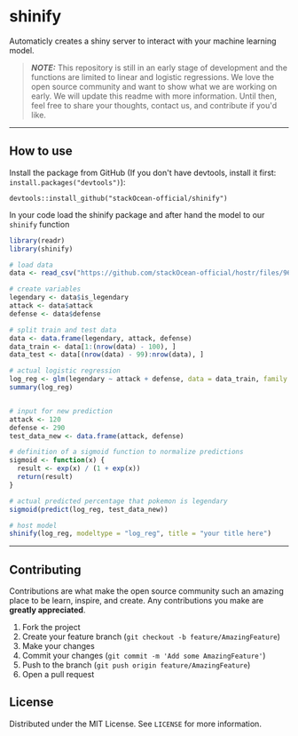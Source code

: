 # shinify

Automaticly creates a shiny server to interact with your machine learning model.

> **_NOTE:_** This repository is still in an early stage of development and the functions are limited to linear and logistic regressions. We love the open source community and want to show what we are working on early. We will update this readme with more information. Until then, feel free to share your thoughts, contact us, and contribute if you'd like.

---

## How to use

Install the package from GitHub (If you don't have devtools, install it first: `install.packages("devtools")`):

```
devtools::install_github("stackOcean-official/shinify")
```

In your code load the shinify package and after hand the model to our `shinify` function

```r
library(readr)
library(shinify)

# load data
data <- read_csv("https://github.com/stackOcean-official/hostr/files/9681827/pokemon.csv")

# create variables
legendary <- data$is_legendary
attack <- data$attack
defense <- data$defense

# split train and test data
data <- data.frame(legendary, attack, defense)
data_train <- data[1:(nrow(data) - 100), ]
data_test <- data[(nrow(data) - 99):nrow(data), ]

# actual logistic regression
log_reg <- glm(legendary ~ attack + defense, data = data_train, family = binomial())
summary(log_reg)


# input for new prediction
attack <- 120
defense <- 290
test_data_new <- data.frame(attack, defense)

# definition of a sigmoid function to normalize predictions
sigmoid <- function(x) {
  result <- exp(x) / (1 + exp(x))
  return(result)
}

# actual predicted percentage that pokemon is legendary
sigmoid(predict(log_reg, test_data_new))

# host model
shinify(log_reg, modeltype = "log_reg", title = "your title here")
```

---

## Contributing

Contributions are what make the open source community such an amazing place to be learn, inspire, and create. Any contributions you make are **greatly appreciated**.

1. Fork the project
2. Create your feature branch (`git checkout -b feature/AmazingFeature`)
3. Make your changes
4. Commit your changes (`git commit -m 'Add some AmazingFeature'`)
5. Push to the branch (`git push origin feature/AmazingFeature`)
6. Open a pull request

## License

Distributed under the MIT License. See `LICENSE` for more information.
